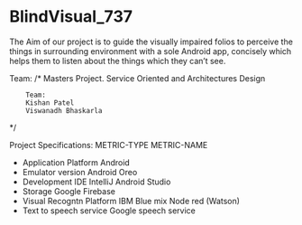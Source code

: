 # BlindVisual_737

The Aim of our project is to guide the visually impaired folios to perceive the things in surrounding environment with a sole Android app, concisely which helps them to listen about the things which they can’t see. 

Team:
/*	Masters Project.
		Service Oriented and Architectures Design
		
		Team:
		Kishan Patel
		Viswanadh Bhaskarla
*/

Project Specifications:
   METRIC-TYPE               METRIC-NAME
  - Application Platform     Android
  - Emulator version         Android Oreo
  - Development IDE          IntelliJ Android Studio
  - Storage                  Google Firebase
  - Visual Recogntn Platform IBM Blue mix Node red (Watson)
  - Text to speech service   Google speech service
  
  

